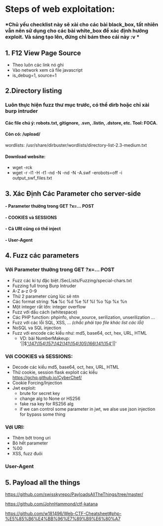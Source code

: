 # Steps of web exploitation:

### *Chủ yếu checklist này sẽ xài cho các bài black_box, tất nhiên vẫn nên sử dụng cho các bài white_box để xác định hướng exploit. Và sáng tạo lên, đừng chỉ bám theo cái này :v *

## 1. F12 View Page Source
- Theo luôn các link nó ghi
- Vào network xem cả file javascript
- is_debug=1, source=1


## 2.Directory listing
### Luôn thực hiện fuzz thư mục trước, có thể dirb hoặc chỉ xài burp intruder
#### Các file chú ý: robots.txt, gitignore, .svn, .listin, .dstore, etc. Tool: FOCA.
#### Còn có: /upload/ 

wordlists: /usr/share/dirbuster/wordlists/directory-list-2.3-medium.txt
#### Download website: 
- wget -rck
- wget -r -l1 -H -t1 -nd -N -nd -N -A.swf -erobots=off <WEBSITE> -i output_swf_files.txt 


## 3. Xác Định Các Parameter cho server-side
#### - Parameter thường trong GET ?x=... POST 
#### - COOKIES và SESSIONS
#### - Cả URI cũng có thể inject 
#### - User-Agent 

## 4. Fuzz các parameters
### Với Parameter thường trong GET ?x=... POST 
- Fuzz các kí tự đặc biệt
  /SecLists/Fuzzing/special-chars.txt
- Fuzzing full trong Burp Intruder
- A-Z a-z 0-9
- Thử 2 parameter cùng lúc sẽ ntn 
- Các format string: **%s**  %c %d %e %f %I %o %p  %x %n 
- Một integer rất lớn: integer overflow
- Fuzz với dấu cách (whitespace)
- Các PHP function: phpinfo, show_source, serilization, unserilization ... 
- Fuzz với các lỗi SQL, XSS, ... *(chắc phải tạo file khác list các lỗi)*
- NoSQL va SQL injection
- Fuzz với encode các kiểu như: md5, base64, oct, hex, URL, HTML 
  - VD: bài NumberMakeup: '||$['\147\154\157\142\141\154\105\166\141\154']('\141\154\145\162\164\50\61\51')||'

### Với COOKIES và SESSIONS:
- Decode các kiểu md5, base64, oct, hex, URL, HTML 
- Thử cookie, session flask exploit các kiểu https://gchq.github.io/CyberChef/
- Cookie Forcing/Injection
- Jwt exploit:
  + brute for secret key
  + change alg to None or HS256
  + fake rsa key for RS256 alg
  + if we can control some parameter in jwt, we alse use json injection for bypass some thing
### Với URI:
- Thêm bớt trong uri
- Bỏ hết parameter
- %00 
- XSS, fuzz đuôi

### User-Agent

## 5. Payload all the things
https://github.com/swisskyrepo/PayloadsAllTheThings/tree/master/

https://github.com/JohnHammond/ctf-katana

https://github.com/w181496/Web-CTF-Cheatsheet#php-%E5%85%B6%E4%BB%96%E7%89%B9%E6%80%A7





